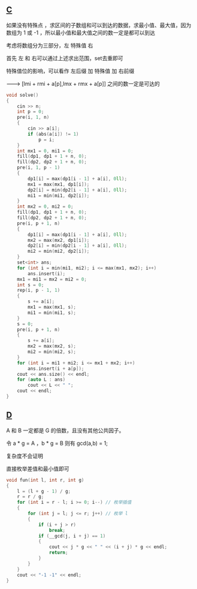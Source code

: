 ## [C](https://codeforces.com/contest/2043/problem/C)

如果没有特殊点 ，求区间的子数组和可以到达的数据，求最小值、最大值，因为数组为 1 或 -1 ，所以最小值和最大值之间的数一定是都可以到达

考虑将数组分为三部分，左 特殊值 右

首先 左 和 右可以通过上述求出范围，set去重即可

特殊值位的影响，可以看作 左后缀 加 特殊值 加 右前缀

---> [lmi + rmi + a[p],lmx + rmx + a[p]] 之间的数一定是可达的

```cpp
void solve()
{
    cin >> n;
    int p = 0;
    pre(i, 1, n)
    {
        cin >> a[i];
        if (abs(a[i]) != 1)
            p = i;
    }
    int mx1 = 0, mi1 = 0;
    fill(dp1, dp1 + 1 + n, 0);
    fill(dp2, dp2 + 1 + n, 0);
    pre(i, 1, p - 1)
    {
        dp1[i] = max(dp1[i - 1] + a[i], 0ll);
        mx1 = max(mx1, dp1[i]);
        dp2[i] = min(dp2[i - 1] + a[i], 0ll);
        mi1 = min(mi1, dp2[i]);
    }
    int mx2 = 0, mi2 = 0;
    fill(dp1, dp1 + 1 + n, 0);
    fill(dp2, dp2 + 1 + n, 0);
    pre(i, p + 1, n)
    {
        dp1[i] = max(dp1[i - 1] + a[i], 0ll);
        mx2 = max(mx2, dp1[i]);
        dp2[i] = min(dp2[i - 1] + a[i], 0ll);
        mi2 = min(mi2, dp2[i]);
    }
    set<int> ans;
    for (int i = min(mi1, mi2); i <= max(mx1, mx2); i++)
        ans.insert(i);
    mx1 = mi1 = mx2 = mi2 = 0;
    int s = 0;
    rep(i, p - 1, 1)
    {
        s += a[i];
        mx1 = max(mx1, s);
        mi1 = min(mi1, s);
    }
    s = 0;
    pre(i, p + 1, n)
    {
        s += a[i];
        mx2 = max(mx2, s);
        mi2 = min(mi2, s);
    }
    for (int i = mi1 + mi2; i <= mx1 + mx2; i++)
        ans.insert(i + a[p]);
    cout << ans.size() << endl;
    for (auto L : ans)
        cout << L << " ";
    cout << endl;
}
```





## [D](https://codeforces.com/contest/2043/problem/D)

A 和 B 一定都是 G 的倍数，且没有其他公共因子。

令 a * g = A ，b * g = B 则有 gcd(a,b) = 1;

复杂度不会证明

直接枚举差值和最小值即可

 ```cpp
 void fun(int l, int r, int g)
 {
     l = (l + g - 1) / g;
     r = r / g;
     for (int i = r - l; i >= 0; i--) // 枚举插值
     {
         for (int j = l; j <= r; j++) // 枚举 l
         {
             if (i + j > r)
                 break;
             if (__gcd(j, i + j) == 1)
             {
                 cout << j * g << " " << (i + j) * g << endl;
                 return;
             }
         }
     }
     cout << "-1 -1" << endl;
 }
 ```

